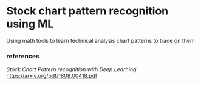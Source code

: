 # Stock chart pattern recognition using ML

Using math tools to learn technical analysis chart patterns to trade on them

### references

*Stock Chart Pattern recognition with Deep Learning* https://arxiv.org/pdf/1808.00418.pdf
